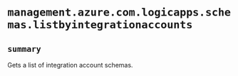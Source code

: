 # `management.azure.com.logicapps.schemas.listbyintegrationaccounts`

## `summary`
Gets a list of integration account schemas.



